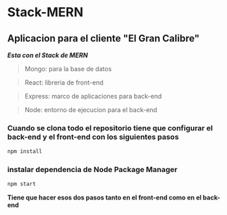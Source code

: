 # Stack-MERN

## Aplicacion para el cliente "El Gran Calibre"


***Esta con el Stack de MERN***

> Mongo: para la base de datos

> React: libreria de front-end

> Express: marco de aplicaciones para back-end

> Node: entorno de ejecucion para el back-end

### Cuando se clona todo el repositorio tiene que configurar el back-end y el front-end con los siguientes pasos
```bash
npm install
```

### instalar dependencia de Node Package Manager
```bash
npm start
```

**Tiene que hacer esos dos pasos tanto en el front-end como en el back-end**



